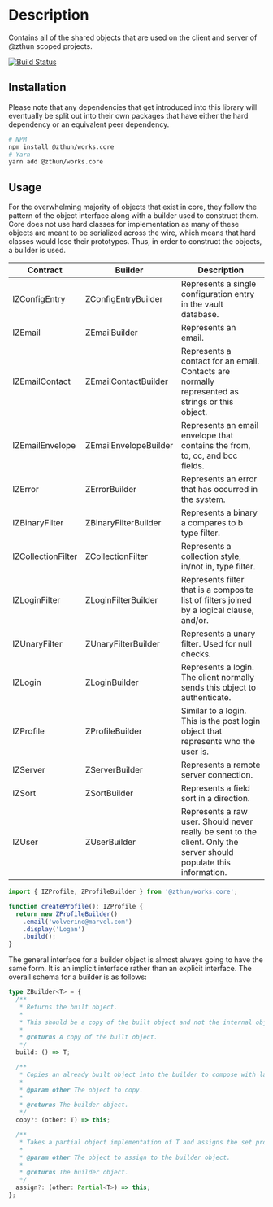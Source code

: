 # Description

Contains all of the shared objects that are used on the client and server of @zthun scoped projects.

[![Build Status](https://travis-ci.com/zthun/works.svg?branch=master)](https://travis-ci.com/zthun/works)

## Installation

Please note that any dependencies that get introduced into this library will eventually be split out into their own packages that have either the hard dependency or an equivalent peer dependency.

```sh
# NPM
npm install @zthun/works.core
# Yarn
yarn add @zthun/works.core
```

## Usage

For the overwhelming majority of objects that exist in core, they follow the pattern of the object interface along with a builder used to construct them. Core does not use hard classes for implementation as many of these objects are meant to be serialized across the wire, which means that hard classes would lose their prototypes. Thus, in order to construct the objects, a builder is used.

| Contract           | Builder               | Description                                                                                                         |
| ------------------ | --------------------- | ------------------------------------------------------------------------------------------------------------------- |
| IZConfigEntry      | ZConfigEntryBuilder   | Represents a single configuration entry in the vault database.                                                      |
| IZEmail            | ZEmailBuilder         | Represents an email.                                                                                                |
| IZEmailContact     | ZEmailContactBuilder  | Represents a contact for an email. Contacts are normally represented as strings or this object.                     |
| IZEmailEnvelope    | ZEmailEnvelopeBuilder | Represents an email envelope that contains the from, to, cc, and bcc fields.                                        |
| IZError            | ZErrorBuilder         | Represents an error that has occurred in the system.                                                                |
| IZBinaryFilter     | ZBinaryFilterBuilder  | Represents a binary a compares to b type filter.                                                                    |
| IZCollectionFilter | ZCollectionFilter     | Represents a collection style, in/not in, type filter.                                                              |
| IZLoginFilter      | ZLoginFilterBuilder   | Represents filter that is a composite list of filters joined by a logical clause, and/or.                           |
| IZUnaryFilter      | ZUnaryFilterBuilder   | Represents a unary filter. Used for null checks.                                                                    |
| IZLogin            | ZLoginBuilder         | Represents a login. The client normally sends this object to authenticate.                                          |
| IZProfile          | ZProfileBuilder       | Similar to a login. This is the post login object that represents who the user is.                                  |
| IZServer           | ZServerBuilder        | Represents a remote server connection.                                                                              |
| IZSort             | ZSortBuilder          | Represents a field sort in a direction.                                                                             |
| IZUser             | ZUserBuilder          | Represents a raw user. Should never really be sent to the client. Only the server should populate this information. |

```ts
import { IZProfile, ZProfileBuilder } from '@zthun/works.core';

function createProfile(): IZProfile {
  return new ZProfileBuilder()
    .email('wolverine@marvel.com')
    .display('Logan')
    .build();
}
```

The general interface for a builder object is almost always going to have the same form. It is an implicit interface rather than an explicit interface. The overall schema for a builder is as follows:

```ts
type ZBuilder<T> = {
  /**
   * Returns the built object.
   *
   * This should be a copy of the built object and not the internal object being built.
   *
   * @returns A copy of the built object.
   */
  build: () => T;

  /**
   * Copies an already built object into the builder to compose with later.
   *
   * @param other The object to copy.
   *
   * @returns The builder object.
   */
  copy?: (other: T) => this;

  /**
   * Takes a partial object implementation of T and assigns the set properties to the builder object.
   *
   * @param other The object to assign to the builder object.
   *
   * @returns The builder object.
   */
  assign?: (other: Partial<T>) => this;
};
```
